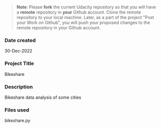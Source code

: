 >**Note**: Please **fork** the current Udacity repository so that you will have a **remote** repository in **your** Github account. Clone the remote repository to your local machine. Later, as a part of the project "Post your Work on Github", you will push your proposed changes to the remote repository in your Github account.

### Date created
30-Dec-2022

### Project Title
Bikeshare

### Description
Bikeshare data analysis of some cities

### Files used
bikeshare.py 

